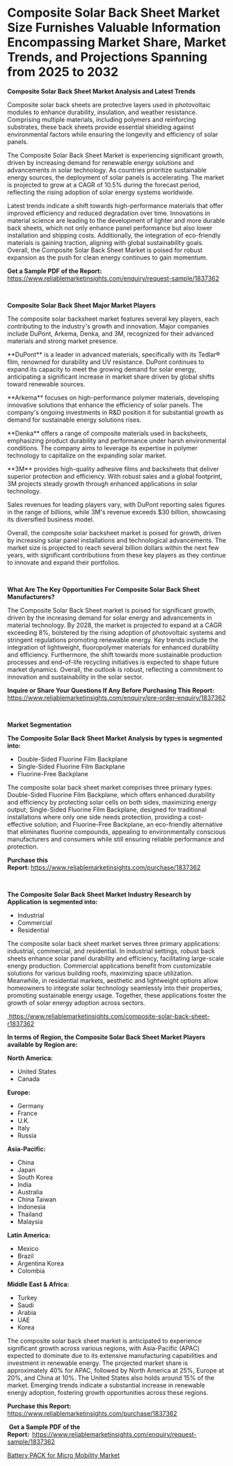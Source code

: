 <p><h1>Composite Solar Back Sheet Market Size Furnishes Valuable Information Encompassing Market Share, Market Trends, and Projections Spanning from 2025 to 2032</h1></p><p><strong>Composite Solar Back Sheet Market Analysis and Latest Trends</strong></p>
<p><p>Composite solar back sheets are protective layers used in photovoltaic modules to enhance durability, insulation, and weather resistance. Comprising multiple materials, including polymers and reinforcing substrates, these back sheets provide essential shielding against environmental factors while ensuring the longevity and efficiency of solar panels.</p><p>The Composite Solar Back Sheet Market is experiencing significant growth, driven by increasing demand for renewable energy solutions and advancements in solar technology. As countries prioritize sustainable energy sources, the deployment of solar panels is accelerating. The market is projected to grow at a CAGR of 10.5% during the forecast period, reflecting the rising adoption of solar energy systems worldwide.</p><p>Latest trends indicate a shift towards high-performance materials that offer improved efficiency and reduced degradation over time. Innovations in material science are leading to the development of lighter and more durable back sheets, which not only enhance panel performance but also lower installation and shipping costs. Additionally, the integration of eco-friendly materials is gaining traction, aligning with global sustainability goals. Overall, the Composite Solar Back Sheet Market is poised for robust expansion as the push for clean energy continues to gain momentum.</p></p>
<p><strong>Get a Sample PDF of the Report:&nbsp;</strong> <a href="https://www.reliablemarketinsights.com/enquiry/request-sample/1837362?utm_campaign=2302&utm_medium=2&utm_source=Github&utm_content=ia&utm_term=14022025&utm_id=composite-solar-back-sheet">https://www.reliablemarketinsights.com/enquiry/request-sample/1837362</a></p>
<p>&nbsp;</p>
<p><strong>Composite Solar Back Sheet Major Market Players</strong></p>
<p><p>The composite solar backsheet market features several key players, each contributing to the industry's growth and innovation. Major companies include DuPont, Arkema, Denka, and 3M, recognized for their advanced materials and strong market presence. </p><p>**DuPont** is a leader in advanced materials, specifically with its Tedlar® film, renowned for durability and UV resistance. DuPont continues to expand its capacity to meet the growing demand for solar energy, anticipating a significant increase in market share driven by global shifts toward renewable sources. </p><p>**Arkema** focuses on high-performance polymer materials, developing innovative solutions that enhance the efficiency of solar panels. The company's ongoing investments in R&D position it for substantial growth as demand for sustainable energy solutions rises. </p><p>**Denka** offers a range of composite materials used in backsheets, emphasizing product durability and performance under harsh environmental conditions. The company aims to leverage its expertise in polymer technology to capitalize on the expanding solar market.</p><p>**3M** provides high-quality adhesive films and backsheets that deliver superior protection and efficiency. With robust sales and a global footprint, 3M projects steady growth through enhanced applications in solar technology.</p><p>Sales revenues for leading players vary, with DuPont reporting sales figures in the range of billions, while 3M's revenue exceeds $30 billion, showcasing its diversified business model.</p><p>Overall, the composite solar backsheet market is poised for growth, driven by increasing solar panel installations and technological advancements. The market size is projected to reach several billion dollars within the next few years, with significant contributions from these key players as they continue to innovate and expand their portfolios.</p></p>
<p>&nbsp;</p>
<p><strong>What Are The Key Opportunities For Composite Solar Back Sheet Manufacturers?</strong></p>
<p><p>The Composite Solar Back Sheet market is poised for significant growth, driven by the increasing demand for solar energy and advancements in material technology. By 2028, the market is projected to expand at a CAGR exceeding 8%, bolstered by the rising adoption of photovoltaic systems and stringent regulations promoting renewable energy. Key trends include the integration of lightweight, fluoropolymer materials for enhanced durability and efficiency. Furthermore, the shift towards more sustainable production processes and end-of-life recycling initiatives is expected to shape future market dynamics. Overall, the outlook is robust, reflecting a commitment to innovation and sustainability in the solar sector.</p></p>
<p><strong>Inquire or Share Your Questions If Any Before Purchasing This Report:</strong> <a href="https://www.reliablemarketinsights.com/enquiry/pre-order-enquiry/1837362?utm_campaign=2302&utm_medium=2&utm_source=Github&utm_content=ia&utm_term=14022025&utm_id=composite-solar-back-sheet">https://www.reliablemarketinsights.com/enquiry/pre-order-enquiry/1837362</a></p>
<p>&nbsp;</p>
<p><strong>Market Segmentation</strong></p>
<p><strong>The Composite Solar Back Sheet Market Analysis by types is segmented into:</strong></p>
<p><ul><li>Double-Sided Fluorine Film Backplane</li><li>Single-Sided Fluorine Film Backplane</li><li>Fluorine-Free Backplane</li></ul></p>
<p><p>The composite solar back sheet market comprises three primary types: Double-Sided Fluorine Film Backplane, which offers enhanced durability and efficiency by protecting solar cells on both sides, maximizing energy output; Single-Sided Fluorine Film Backplane, designed for traditional installations where only one side needs protection, providing a cost-effective solution; and Fluorine-Free Backplane, an eco-friendly alternative that eliminates fluorine compounds, appealing to environmentally conscious manufacturers and consumers while still ensuring reliable performance and protection.</p></p>
<p><strong>Purchase this Report:&nbsp;</strong><a href="https://www.reliablemarketinsights.com/purchase/1837362?utm_campaign=2302&utm_medium=2&utm_source=Github&utm_content=ia&utm_term=14022025&utm_id=composite-solar-back-sheet">https://www.reliablemarketinsights.com/purchase/1837362</a></p>
<p>&nbsp;</p>
<p><strong>The Composite Solar Back Sheet Market Industry Research by Application is segmented into:</strong></p>
<p><ul><li>Industrial</li><li>Commercial</li><li>Residential</li></ul></p>
<p><p>The composite solar back sheet market serves three primary applications: industrial, commercial, and residential. In industrial settings, robust back sheets enhance solar panel durability and efficiency, facilitating large-scale energy production. Commercial applications benefit from customizable solutions for various building roofs, maximizing space utilization. Meanwhile, in residential markets, aesthetic and lightweight options allow homeowners to integrate solar technology seamlessly into their properties, promoting sustainable energy usage. Together, these applications foster the growth of solar energy adoption across sectors.</p></p>
<p><a href="https://www.reliablemarketinsights.com/composite-solar-back-sheet-r1837362?utm_campaign=2302&utm_medium=2&utm_source=Github&utm_content=ia&utm_term=14022025&utm_id=composite-solar-back-sheet">&nbsp;https://www.reliablemarketinsights.com/composite-solar-back-sheet-r1837362</a></p>
<p><strong>In terms of Region, the Composite Solar Back Sheet Market Players available by Region are:</strong></p>
<p>
    <p> <strong> North America: </strong>
        <ul>
            <li>United States</li>
            <li>Canada</li>
        </ul>
        </p> 
    <p> <strong> Europe: </strong>
        <ul>
            <li>Germany</li>
            <li>France</li>
            <li>U.K.</li>
            <li>Italy</li>
            <li>Russia</li>
        </ul>
        </p> 
    <p> <strong> Asia-Pacific: </strong>
        <ul>
            <li>China</li>
            <li>Japan</li>
            <li>South Korea</li>
            <li>India</li>
            <li>Australia</li>
            <li>China Taiwan</li>
            <li>Indonesia</li>
            <li>Thailand</li>
            <li>Malaysia</li>
        </ul>
        </p> 
    <p> <strong> Latin America: </strong>
        <ul>
            <li>Mexico</li>
            <li>Brazil</li>
            <li>Argentina Korea</li>
            <li>Colombia</li>
        </ul>
        </p> 
    <p> <strong> Middle East & Africa: </strong>
        <ul>
            <li>Turkey</li>
            <li>Saudi</li>
            <li>Arabia</li>
            <li>UAE</li>
            <li>Korea</li>
        </ul>
    </p>
    </p>
<p><p>The composite solar back sheet market is anticipated to experience significant growth across various regions, with Asia-Pacific (APAC) expected to dominate due to its extensive manufacturing capabilities and investment in renewable energy. The projected market share is approximately 40% for APAC, followed by North America at 25%, Europe at 20%, and China at 10%. The United States also holds around 15% of the market. Emerging trends indicate a substantial increase in renewable energy adoption, fostering growth opportunities across these regions.</p></p>
<p><strong>Purchase this Report: </strong><a href="https://www.reliablemarketinsights.com/purchase/1837362?utm_campaign=2302&utm_medium=2&utm_source=Github&utm_content=ia&utm_term=14022025&utm_id=composite-solar-back-sheet">https://www.reliablemarketinsights.com/purchase/1837362</a></p>
<p>&nbsp;<strong>Get a Sample PDF of the Report:&nbsp;&nbsp;</strong><a href="https://www.reliablemarketinsights.com/enquiry/request-sample/1837362?utm_campaign=2302&utm_medium=2&utm_source=Github&utm_content=ia&utm_term=14022025&utm_id=composite-solar-back-sheet">https://www.reliablemarketinsights.com/enquiry/request-sample/1837362</a></p>
<p><strong></strong></p>
<p><p><a href="https://github.com/mayabungard8092/Market-Research-Report-List-1/blob/main/battery-pack-for-micro-mobility-market.md?utm_campaign=2302&utm_medium=2&utm_source=Github&utm_content=ia&utm_term=14022025&utm_id=composite-solar-back-sheet">Battery PACK for Micro Mobility Market</a></p></p>